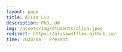 ```yaml
---
layout: page
title: Alisa Liu
description: PhD, UW
img: /assets/img/students/alisa.jpeg
redirect: https://alisawuffles.github.io/
time: 2020/06 - Present
---
```


